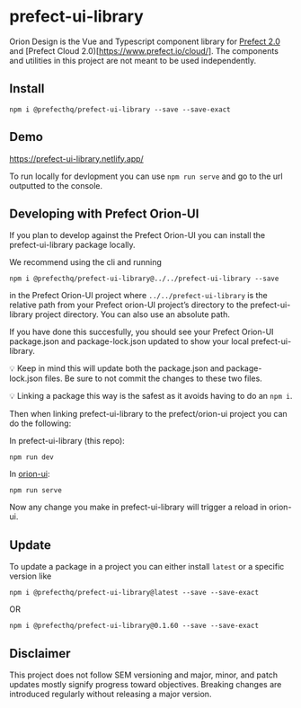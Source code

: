 # prefect-ui-library
Orion Design is the Vue and Typescript component library for [Prefect 2.0](https://github.com/PrefectHQ/prefect) and [Prefect Cloud 2.0)[https://www.prefect.io/cloud/]. The components and utilities in this project are not meant to be used independently. 

## Install
```
npm i @prefecthq/prefect-ui-library --save --save-exact
```

## Demo
https://prefect-ui-library.netlify.app/

To run locally for devlopment you can use `npm run serve` and go to the url outputted to the console.

## Developing with Prefect Orion-UI

If you plan to develop against the Prefect Orion-UI you can install the prefect-ui-library package locally.

We recommend using the cli and running

`npm i @prefecthq/prefect-ui-library@../../prefect-ui-library --save`

in the Prefect Orion-UI project where `../../prefect-ui-library` is the relative path from your Prefect orion-UI project’s directory to the prefect-ui-library project directory. You can also use an absolute path. 

If you have done this succesfully, you should see your Prefect Orion-UI package.json and package-lock.json updated to show your local prefect-ui-library. 

<aside>
💡 Keep in mind this will update both the package.json and package-lock.json files. Be sure to not commit the changes to these two files.

💡 Linking a package this way is the safest as it avoids having to do an `npm i`.

</aside>

Then when linking prefect-ui-library to the prefect/orion-ui project you can do the following:

In prefect-ui-library (this repo):

`npm run dev`

In [orion-ui](https://github.com/PrefectHQ/prefect/tree/main/orion-ui):

`npm run serve`

Now any change you make in prefect-ui-library will trigger a reload in orion-ui. 

## Update
To update a package in a project you can either install `latest` or a specific version like

```
npm i @prefecthq/prefect-ui-library@latest --save --save-exact
```
OR
```
npm i @prefecthq/prefect-ui-library@0.1.60 --save --save-exact
```

## Disclaimer
This project does not follow SEM versioning and major, minor, and patch updates mostly signify progress toward objectives. Breaking changes are introduced regularly without releasing a major version.

